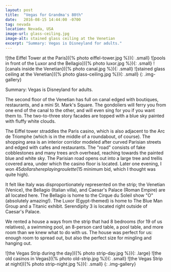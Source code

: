 ```yaml
---
layout: post
title:  "Vegas for Grandma's 80th"
date:   2016-08-15 14:44:00 -0700
tag: nevada
location: Nevada, USA
image-url: glass-ceiling.jpg
image-alt: stained glass ceiling at the Venetian
excerpt: "Summary: Vegas is Disneyland for adults."
---
```

![the Eiffel Tower at the Paris]({% photo eiffel-tower.jpg %}){: .small}
![pools in front of the Luxor and the Bellagio]({% photo luxor.jpg %}){: .small}
![canals inside the Venetian]({% photo canal.jpg %}){: .small}
![stained glass ceiling at the Venetian]({% photo glass-ceiling.jpg %}){: .small}
{: .img-gallery}

Summary: Vegas is Disneyland for adults.

The second floor of the Venetian has full on canal edged with boutiques, restaurants, and a mini St. Mark's Square. The gondoliers will ferry you from one end of the canal to the other, and will even sing for you if you want them to. The two-to-three story facades are topped with a blue sky painted with fluffy white clouds.

The Eiffel tower straddles the Paris casino, which is also adjacent to the Arc de Triomphe (which is in the middle of a roundabout, of course). The shopping area is an interior corridor modeled after curved Parisian streets and edged with cafes and restaurants. The "road" consists of fake cobblestones and many trees arch overhead, reaching towards the painted blue and white sky. The Parisian road opens out into a large tree and trellis covered area, under which the casino floor is located. Later one evening, I won $45 dollars here playing roulette ($15 minimum bid, which I thought was quite high).

It felt like Italy was disproportionately represented on the strip; the Venetian (Venice), the Bellagio (Italian villa), and Caesar's Palace (Roman Empire) are all located here. The Bellagio is home to the Cirque du Soleil show "O" (absolutely amazing!). The Luxor (Egypt-themed) is home to The Blue Man Group and a Titanic exhibit. Serendipity 3 is located right outside of Caesar's Palace.

We rented a house a ways from the strip that had 8 bedrooms (for 19 of us relatives), a swimming pool, an 8-person card table, a pool table, and more room than we knew what to do with us. The house was perfect for us: enough room to spread out, but also the perfect size for mingling and hanging out.

![the Vegas Strip during the day]({% photo strip-day.jpg %}){: .large}
![the old casinos in Vegas]({% photo old-strip.jpg %}){: .small}
![the Vegas Strip at night]({% photo strip-night.jpg %}){: .small}
{: .img-gallery}
